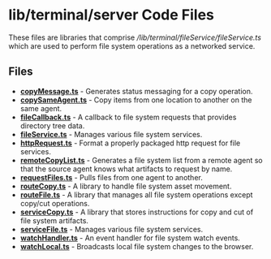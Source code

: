 # lib/terminal/server Code Files
These files are libraries that comprise */lib/terminal/fileService/fileService.ts* which are used to perform file system operations as a networked service.

## Files
<!-- Do not edit below this line.  Contents dynamically populated. -->

* **[copyMessage.ts](copyMessage.ts)**       - Generates status messaging for a copy operation.
* **[copySameAgent.ts](copySameAgent.ts)**   - Copy items from one location to another on the same agent.
* **[fileCallback.ts](fileCallback.ts)**     - A callback to file system requests that provides directory tree data.
* **[fileService.ts](fileService.ts)**       - Manages various file system services.
* **[httpRequest.ts](httpRequest.ts)**       - Format a properly packaged http request for file services.
* **[remoteCopyList.ts](remoteCopyList.ts)** - Generates a file system list from a remote agent so that the source agent knows what artifacts to request by name.
* **[requestFiles.ts](requestFiles.ts)**     - Pulls files from one agent to another.
* **[routeCopy.ts](routeCopy.ts)**           - A library to handle file system asset movement.
* **[routeFile.ts](routeFile.ts)**           - A library that manages all file system operations except copy/cut operations.
* **[serviceCopy.ts](serviceCopy.ts)**       - A library that stores instructions for copy and cut of file system artifacts.
* **[serviceFile.ts](serviceFile.ts)**       - Manages various file system services.
* **[watchHandler.ts](watchHandler.ts)**     - An event handler for file system watch events.
* **[watchLocal.ts](watchLocal.ts)**         - Broadcasts local file system changes to the browser.